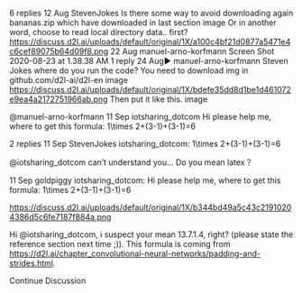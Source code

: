 

<!--
 * @version:
 * @Author:  StevenJokes https://github.com/StevenJokes
 * @Date: 2020-09-13 20:15:39
 * @LastEditors:  StevenJokes https://github.com/StevenJokes
 * @LastEditTime: 2020-09-13 20:16:18
 * @Description:
 * @TODO::
 * @Reference:
-->
6 replies
12 Aug
Steven​Jokes
Is there some way to avoid downloading again bananas.zip which have downloaded in last section
image
Or in another word, choose to read local directory data\.. first?
https://discuss.d2l.ai/uploads/default/original/1X/a100c4bf21d0877a5471e4c6cef89075b64d09f8.png
22 Aug
manuel-​arno-​korfmann
Screen Shot 2020-08-23 at 1.38.38 AM
1 reply
24 Aug▶ manuel-arno-korfmann
Steven​Jokes
where do you run the code?
You need to download img in github.com/d2l-ai/d2l-en
image
https://discuss.d2l.ai/uploads/default/original/1X/bdefe35dd8d1be1d461072e9ea4a2172751966ab.png
Then put it like this.
image

@manuel-arno-korfmann
11 Sep
iotsharing_​dotcom
Hi please help me, where to get this formula:
1\times 2+(3-1)+(3-1)=6

2 replies
11 Sep
Steven​Jokes
 iotsharing_dotcom:
1\times 2+(3-1)+(3-1)=6

@iotsharing_dotcom
can’t understand you…
Do you mean latex？

11 Sep
goldpiggy
 iotsharing_dotcom:
Hi please help me, where to get this formula:
1\times 2+(3-1)+(3-1)=6

https://discuss.d2l.ai/uploads/default/original/1X/b344bd49a5c43c21910204386d5c6fe7187f884a.png

Hi @iotsharing_dotcom, i suspect your mean 13.7.1.4, right? (please state the reference section next time ;)). This formula is coming from https://d2l.ai/chapter_convolutional-neural-networks/padding-and-strides.html.

Continue Discussion
